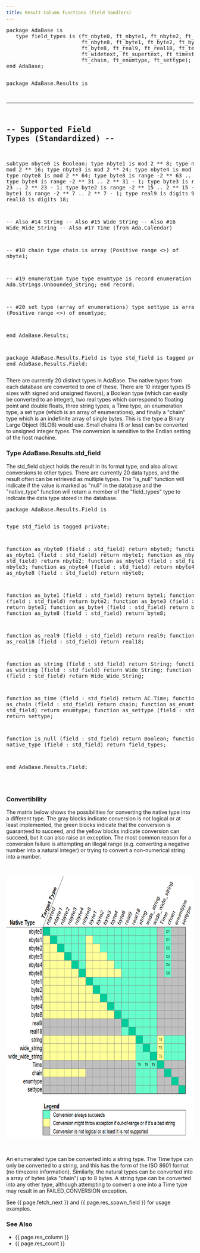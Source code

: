 ```yaml
---
title: Result Column functions (field handlers)
---
```


<div class="leftside">
<pre class="code">
package AdaBase is
   type field_types is (ft_nbyte0, ft_nbyte1, ft_nbyte2, ft_nbyte3, ft_nbyte4,
                        ft_nbyte8, ft_byte1, ft_byte2, ft_byte3, ft_byte4,
                        ft_byte8, ft_real9, ft_real18, ft_textual,
                        ft_widetext, ft_supertext, ft_timestamp,
                        ft_chain, ft_enumtype, ft_settype);
end AdaBase;

package AdaBase.Results is

   -------------------------------------------
   --  Supported Field Types (Standardized) --
   -------------------------------------------

   subtype nbyte0 is Boolean;
   type nbyte1 is mod 2 ** 8;
   type nbyte2 is mod 2 ** 16;
   type nbyte3 is mod 2 ** 24;
   type nbyte4 is mod 2 ** 32;
   type nbyte8 is mod 2 ** 64;
   type byte8  is range -2 ** 63 .. 2 ** 63 - 1;
   type byte4  is range -2 ** 31 .. 2 ** 31 - 1;
   type byte3  is range -2 ** 23 .. 2 ** 23 - 1;
   type byte2  is range -2 ** 15 .. 2 ** 15 - 1;
   type byte1  is range -2 **  7 .. 2 **  7 - 1;
   type real9  is digits 9;
   type real18 is digits 18;

   --  Also #14 String 
   --  Also #15 Wide_String
   --  Also #16 Wide_Wide_String
   --  Also #17 Time (from Ada.Calendar)

   --  #18 chain
   type chain is array (Positive range <>) of nbyte1;

   --  #19 enumeration type
   type enumtype is record
      enumeration : Ada.Strings.Unbounded_String;
   end record;

   --  #20 set type (array of enumerations)
   type settype is array (Positive range <>) of enumtype;

end AdaBase.Results;

package AdaBase.Results.Field is
   type std_field is tagged private;
end AdaBase.Results.Field;
</pre>
<p>
There are currently 20 distinct types in AdaBase.  The native types from each
database are converted to one of these.  There are 10 integer types (5 sizes
with signed and unsigned flavors), a Boolean type (which can easily be
converted to an integer), two real types which correspond to floating point
and double floats, three string types, a Time type, an enumeration type, a set
type (which is an array of enumerations), and finally a "chain" type which is
an indefinite array of single bytes.  This is the type a Binary Large Object
(BLOB) would use.  Small chains (8 or less) can be converted to unsigned
integer types.  The conversion is sensitive to the Endian setting of the host
machine.
</p>

<h3>Type AdaBase.Results.std_field</h3>
<p>
The std_field object holds the result in its format type, and also allows
conversions to other types.  There are currently 20 data types, and the result
often can be retrieved as multiple types.  The "is_null" function will
indicate if the value is marked as "null" in the database and the
"native_type" function will return a member of the "field_types" type to
indicate the data type stored in the database.
</p>
<pre class="code">
package AdaBase.Results.Field is

   type std_field is tagged private;

   function as_nbyte0   (field : std_field) return nbyte0;
   function as_nbyte1   (field : std_field) return nbyte1;
   function as_nbyte2   (field : std_field) return nbyte2;
   function as_nbyte3   (field : std_field) return nbyte3;
   function as_nbyte4   (field : std_field) return nbyte4;
   function as_nbyte8   (field : std_field) return nbyte8;

   function as_byte1    (field : std_field) return byte1;
   function as_byte2    (field : std_field) return byte2;
   function as_byte3    (field : std_field) return byte3;
   function as_byte4    (field : std_field) return byte4;
   function as_byte8    (field : std_field) return byte8;

   function as_real9    (field : std_field) return real9;
   function as_real18   (field : std_field) return real18;

   function as_string   (field : std_field) return String;
   function as_wstring  (field : std_field) return Wide_String;
   function as_wwstring (field : std_field) return Wide_Wide_String;

   function as_time     (field : std_field) return AC.Time;
   function as_chain    (field : std_field) return chain;
   function as_enumtype (field : std_field) return enumtype;
   function as_settype  (field : std_field) return settype;

   function is_null     (field : std_field) return Boolean;
   function native_type (field : std_field) return field_types;

end AdaBase.Results.Field;
</pre>
<br/>
<h3>Convertibility</h3>
<p>
The matrix below shows the possibilities for converting the native type into a
different type.  The gray blocks indicate conversion is not logical or at least
implemented, the green blocks indicate that the conversion is guaranteed to
succeed, and the yellow blocks indicate conversion can succeed, but it can also
raise an exception.  The most common reason for a conversion failure is
attempting an illegal range (e.g. converting a negative number into a natural
integer) or trying to convert a non-numerical string into a number.
</p>
<br/>
<p style="text-align:center">
<img src="img/conversions.png" height="700" width="680"/>
</p>
<br/>
<p>
An enumerated type can be converted into a string type.  The
Time type can only be converted to a string, and this has the form of the
ISO 8601 format (no timezone information).  Similarly, the natural types can
be converted into a array of bytes (aka "chain") up to 8 bytes.  A string
type can be converted into any other type, although attempting to convert
a one into a Time type may result in an FAILED_CONVERSION exception.
</p>
<p class="caption">See {{ page.fetch_next }} and {{ page.res_spawn_field }}
for usage examples.</p>
</div>
<div class="sidenav">
  <h3>See Also</h3>
  <ul>
    <li>{{ page.res_column }}</li>
    <li>{{ page.res_count }}</li>
  </ul>
</div>
